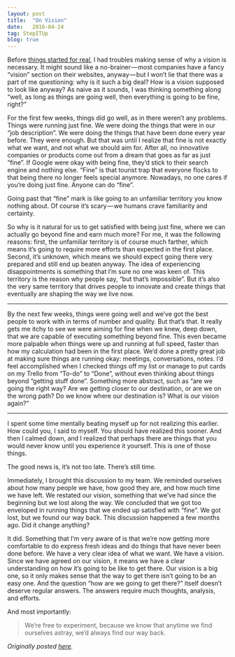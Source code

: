 ```yaml
---
layout: post
title:  "On Vision"
date:   2016-04-24
tag: StepITUp
blog: true
---
```


Before [things started for real][compfest], I had troubles making sense of why a vision is necessary. It might sound like a no-brainer — most companies have a fancy “vision” section on their websites, anyway — but I won’t lie that there was a part of me questioning: why is it such a big deal? How is a vision supposed to look like anyway? As naive as it sounds, I was thinking something along “well, as long as things are going well, then everything is going to be fine, right?”

For the first few weeks, things did go well, as in there weren’t any problems. Things were running just fine. We were doing the things that were in our “job description”. We were doing the things that have been done every year before. They were enough.
But that was until I realize that fine is not exactly what we want, and not what we should aim for. After all, no innovative companies or products come out from a dream that goes as far as just “fine”. If Google were okay with being fine, they’d stick to their search engine and nothing else. “Fine” is that tourist trap that everyone flocks to that being there no longer feels special anymore. Nowadays, no one cares if you’re doing just fine. Anyone can do “fine”.

Going past that “fine” mark is like going to an unfamiliar territory you know nothing about. Of course it’s scary — we humans crave familiarity and certainty.

So why is it natural for us to get satisfied with being just fine, where we can actually go beyond fine and earn much more? For me, it was the following reasons: first, the unfamiliar territory is of course much farther, which means it’s going to require more efforts than expected in the first place. Second, it’s unknown, which means we should expect going there very prepared and still end up beaten anyway. The idea of experiencing disappointments is something that I’m sure no one was keen of.
This territory is the reason why people say, “but that’s impossible”. But it’s also the very same territory that drives people to innovate and create things that eventually are shaping the way we live now.

<hr />

By the next few weeks, things were going well and we’ve got the best people to work with in terms of number and quality. But that’s that. It really gets me itchy to see we were aiming for fine when we knew, deep down, that we are capable of executing something beyond fine.
This even became more palpable when things were up and running at full speed, faster than how my calculation had been in the first place. We’d done a pretty great job at making sure things are running okay: meetings, conversations, notes. I’d feel accomplished when I checked things off my list or manage to put cards on my Trello from “To-do” to “Done”, without even thinking about things beyond “getting stuff done”. Something more abstract, such as “are we going the right way? Are we getting closer to our destination, or are we on the wrong path? Do we know where our destination is? What is our vision again?”


<hr />

I spent some time mentally beating myself up for not realizing this earlier. How could you, I said to myself. You should have realized this sooner. And then I calmed down, and I realized that perhaps there are things that you would never know until you experience it yourself. This is one of those things.

The good news is, it’s not too late. There’s still time.

Immediately, I brought this discussion to my team. We reminded ourselves about how many people we have, how good they are, and how much time we have left. We restated our vision, something that we’ve had since the beginning but we lost along the way. We concluded that we got too enveloped in running things that we ended up satisfied with “fine”. We got lost, but we found our way back.
This discussion happened a few months ago. Did it change anything?

It did. Something that I’m very aware of is that we’re now getting more comfortable to do express fresh ideas and do things that have never been done before. We have a very clear idea of what we want. We have a vision. Since we have agreed on our vision, it means we have a clear understanding on how it’s going to be like to get there. Our vision is a big one, so it only makes sense that the way to get there isn’t going to be an easy one. And the question “how are we going to get there?” itself doesn’t deserve regular answers. The answers require much thoughts, analysis, and efforts.

And most importantly:

> We’re free to experiment, because we know that anytime we find ourselves astray, we’d always find our way back.

*Originally posted [here][medium].*

[compfest]: http://compfest.web.id
[medium]: https://medium.com/tales-of-stepitup/on-vision-fe38c18aab54#.2li51psrg
